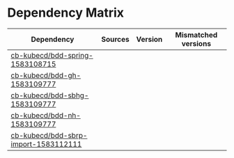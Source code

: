 # Dependency Matrix

Dependency | Sources | Version | Mismatched versions
---------- | ------- | ------- | -------------------
[cb-kubecd/bdd-spring-1583108715](https://github.com/cb-kubecd/bdd-spring-1583108715.git) |  | []() | 
[cb-kubecd/bdd-gh-1583109777](https://github.com/cb-kubecd/bdd-gh-1583109777.git) |  | []() | 
[cb-kubecd/bdd-sbhg-1583109777](https://github.com/cb-kubecd/bdd-sbhg-1583109777.git) |  | []() | 
[cb-kubecd/bdd-nh-1583109777](https://github.com/cb-kubecd/bdd-nh-1583109777.git) |  | []() | 
[cb-kubecd/bdd-sbrp-import-1583112111](https://github.com/cb-kubecd/bdd-sbrp-import-1583112111.git) |  | []() | 
